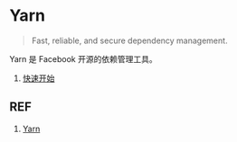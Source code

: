 # Yarn

> Fast, reliable, and secure dependency management. 

Yarn 是 Facebook 开源的依赖管理工具。

1. [快速开始](./yarn_get-started.md)

## REF

1. [Yarn](https://yarnpkg.com/lang/en/)